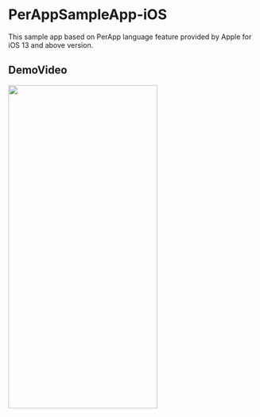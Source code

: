 # PerAppSampleApp-iOS
This sample app based on PerApp language feature provided by Apple for iOS 13 and above version.

## DemoVideo
<img src="https://github.com/RPiyush/PerAppSampleApp-iOS/assets/5211430/70ac974c-35ab-4475-a09f-67ad4c0f0706" width="300" height="650">
